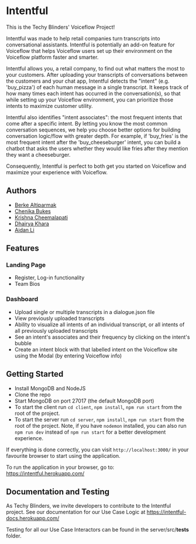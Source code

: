 # Intentful
This is the Techy Blinders' Voiceflow Project!

Intentful was made to help retail companies turn transcripts into conversational assistants. Intentful is potentially an add-on feature for Voiceflow that helps Voiceflow users set up their environment on the Voiceflow platform faster and smarter.

Intentful allows you, a retail company, to find out what matters the most to your customers. After uploading your transcripts of conversations between the customers and your chat app, Intentful detects the "intent" (e.g. 'buy_pizza') of each human message in a single transcript. It keeps track of how many times each intent has occurred in the conversation(s), so that while setting up your Voiceflow environment, you can prioritize those intents to maximize customer utility.

Intentful also identifies "intent associates": the most frequent intents that come after a specific intent. By letting you know the most common conversation sequences, we help you choose better options for building conversation logic/flow with greater depth. For example, if 'buy_fries' is the most frequent intent after the 'buy_cheeseburger' intent, you can build a chatbot that asks the users whether they would like fries after they mention they want a cheeseburger. 

Consequently, Intentful is perfect to both get you started on Voiceflow and maximize your experience with Voiceflow.

## Authors
<ul>
  <li> <a href="https://github.com/BerkeAltiparmak">Berke Altiparmak</a></li>
  <li> <a href="https://github.com/chenikabukes">Chenika Bukes</a></li>
  <li> <a href="https://github.com/krishnacheemalapati">Krishna Cheemalapati</a></li>
  <li> <a href="https://github.com/Dhairya-Khara">Dhairya Khara</a></li>
  <li> <a href="https://github.com/aidanmrli">Aidan Li</a></li>
 </ul>

## Features
### Landing Page 
- Register, Log-in functionality
- Team Bios
### Dashboard
- Upload single or multiple transcripts in a dialogue.json file
- View previously uploaded transcripts
- Ability to visualize all intents of an individual transcript, or all intents of all previously uploaded transcripts
- See an intent's associates and their frequency by clicking on the intent's bubble
- Create an intent block with that labelled intent on the Voiceflow site using the Modal (by entering Voiceflow info)

## Getting Started
- Install MongoDB and NodeJS
- Clone the repo
- Start MongoDB on port 27017 (the default MongoDB port)
- To start the client run `cd client`, `npm install`, `npm run start` from the root of the project.
- To start the server run `cd server`, `npm install`, `npm run start` from the root of the project. Note, if you have `nodemon` installed, you can also run `npm run dev` instead of `npm run start` for a better development experience.

If everything is done correctly, you can visit `http://localhost:3000/` in your favourite browser to start using the application.

To run the application in your browser, go to: https://intentful.herokuapp.com/

## Documentation and Testing

As Techy Blinders, we invite developers to contribute to the Intentful project. See our documentation for our Use Case Logic at https://intentful-docs.herokuapp.com/

Testing for all our Use Case Interactors can be found in the server/src/__tests__ folder.
